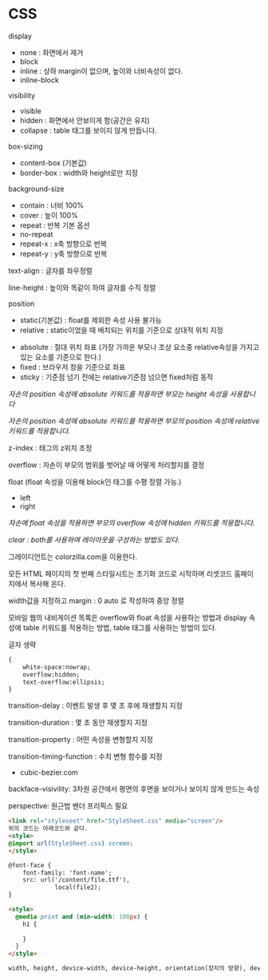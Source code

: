 # CSS

display

- none : 화면에서 제거
- block
- inline : 상하 margin이 없으며, 높이와 너비속성이 없다.
- inline-block

visibility

- visible
- hidden : 화면에서 안보이게 함(공간은 유지)
- collapse : table 태그를 보이지 않게 만듭니다.

box-sizing

* content-box (기본값)
* border-box : width와 height로만 지정

background-size

- contain : 너비 100%
- cover : 높이 100%
- repeat : 반복 기본 옵션
- no-repeat
- repeat-x : x축 방향으로 반복
- repeat-y : y축 방향으로 반복



text-align : 글자를 좌우정렬

line-height : 높이와 똑같이 하여 글자를 수직 정렬



position

* static(기본값) : float를 제외한 속성 사용 불가능
* relative : static이었을 때 배치되는 위치를 기준으로 상대적 위치 지정

- absolute : 절대 위치 좌표 (가장 가까운 부모나 조상 요소중 relative속성을 가지고 있는 요소를 기준으로 한다.)
- fixed : 브라우저 창을 기준으로 좌표
- sticky : 기준점 넘기 전에는 relative기준점 넘으면 fixed처럼 동작

_자손의  position 속성에 absolute 키워드를 적용하면 부모는 height 속성을 사용합니다_

_자손의  position 속성에 absolute 키워드를 적용하면 부모의 position 속성에 relative 키워드를 적용합니다._



z-index : 태그의 z위치 조정



overflow : 자손이 부모의 범위를 벗어날 때 어떻게 처리할지를 결정



float (float 속성을 이용해 block인 태그를 수평 정렬 가능.)

- left
- right

*자손에 float 속성을 적용하면 부모의 overflow 속성에 hidden 키워드를 적용합니다.*

*clear : both를 사용하여 레이아웃을 구성하는 방법도 있다.*



그레이디언트는 colorzilla.com을 이용한다.

모든 HTML 페이지의 첫 번째 스타일시트는 초기화 코드로 시작하며 리셋코드 홈페이지에서 복사해 온다.



width값을 지정하고 margin : 0 auto 로 작성하여 중앙 정렬

모바일 웹의 내비게이션 목록은 overflow와 float 속성을 사용하는 방법과 display 속성에 table 키워드를 적용하는 방법, table 태그를 사용하는 방법이 있다.

글자 생략

```html
{
	white-space:nowrap;
	overflow:hidden;
	text-overflow:ellipsis;
}
```

transition-delay : 이벤트 발생 후 몇 초 후에 재생할지 지정

transition-duration : 몇 초 동안 재생할지 지정

transition-property : 어떤 속성을 변형할지 지정

transition-timing-function : 수치 변형 함수를 지정

- cubic-bezier.com

backface-visivility: 3차원 공간에서 평면의 후면을 보이거나 보이지 않게 만드는 속성

perspective: 원근법 벤더 프리픽스 필요

```html
<link rel="styleseet" href="StyleSheet.css" media="screen"/>
위의 코드는 아래코드와 같다.
<style>
@import url(StyleSheet.css) screen;
</style>
```

~~~html
@font-face {
	font-family: 'font-name';
	src: url('/content/file.ttf'),
			 local(file2);
}
~~~

~~~html
<style>
  @media print and (min-width: 100px) {
    h1 {
      
    }
  }
</style>

width, height, device-width, device-height, orientation(장치의 방향), device-aspect-ratio, color(장치의 색상 비트), color-index(장치에서 표현 가능한 최대 색상 개수), monochrome(흑백 장치의 픽셀당 비트수), resolution(장치의 해상도) 속성을 사용가능, orientation을 제외하면 min-,max-접두사 사용가능.
~~~

